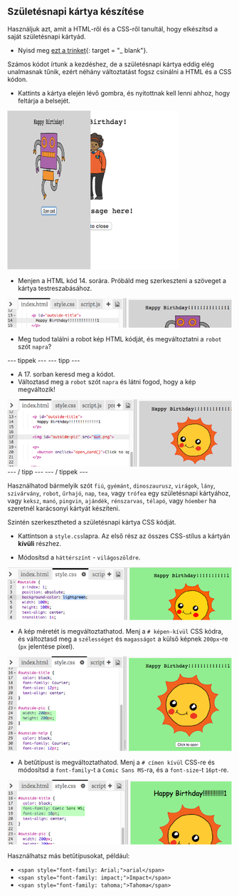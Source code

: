 ## Születésnapi kártya készítése

Használjuk azt, amit a HTML-ről és a CSS-ről tanultál, hogy elkészítsd a saját születésnapi kártyád.

+ Nyisd meg [ezt a trinket](http://jumpto.cc/web-card){: target = "_ blank"}.

Számos kódot írtunk a kezdéshez, de a születésnapi kártya eddig elég unalmasnak tűnik, ezért néhány változtatást fogsz csinálni a HTML és a CSS kódon.

+ Kattints a kártya elején lévő gombra, és nyitottnak kell lenni ahhoz, hogy feltárja a belsejét.

![screenshot](images/birthday-click.png)

+ Menjen a HTML kód 14. sorára. Próbáld meg szerkeszteni a szöveget a kártya testreszabásához.

![screenshot](images/birthday-card-html.png)

+ Meg tudod találni a robot kép HTML kódját, és megváltoztatni a `robot` szót `napra`?

\--- tippek \--- \--- tipp \---

+ A 17. sorban keresd meg a kódot.
+ Változtasd meg a `robot` szót `napra` és látni fogod, hogy a kép megváltozik!

![screenshot](images/birthday-card-sun.png) \--- / tipp \--- \--- / tippek \---

Használhatod bármelyik szót `fiú`, `gyémánt`, `dinoszaurusz`, `virágok`, `lány`, `szivárvány`, `robot`, `űrhajó`, `nap`, `tea`, vagy `trófea` egy születésnapi kártyához, vagy `keksz`, `manó`, `pingvin`, `ajándék`, `rénszarvas`, `télapó`, vagy `hóember` ha szeretnél karácsonyi kártyát készíteni.

Szintén szerkesztheted a születésnapi kártya CSS kódját.

+ Kattintson a `style.css`lapra. Az első rész az összes CSS-stílus a kártyán **kívüli** részhez.

+ Módosítsd a `háttérszínt` - `világoszöldre`.

![screenshot](images/birthday-card-outside.png)

+ A kép méretét is megváltoztathatod. Menj a `# képen-kívül` CSS kódra, és változtasd meg a `szélességet` és `magasságot` a külső képnek `200px`-re (`px` jelentése pixel).

![screenshot](images/birthday-card-size.png)

+ A betűtípust is megváltoztathatod. Menj a `# címen kívül` CSS-re és módosítsd a `font-family`-t a `Comic Sans MS`-ra, és a `font-size`-t `16pt`-re.

![screenshot](images/birthday-card-font.png)

Használhatsz más betűtípusokat, például:

+ `<span style="font-family: Arial;">arial</span>`
+ `<span style="font-family: impact;">Impact</span>`
+ `<span style="font-family: tahoma;">Tahoma</span>`
